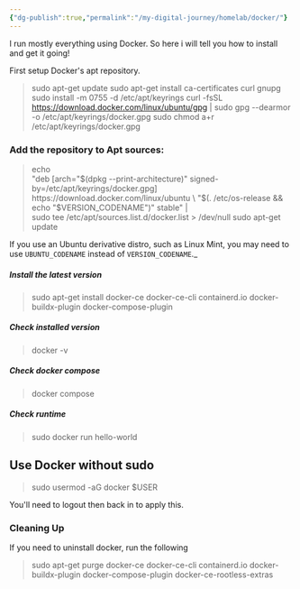 ```yaml
---
{"dg-publish":true,"permalink":"/my-digital-journey/homelab/docker/"}
---
```


I run mostly everything using Docker.
So here i will tell you how to install and get it going!

First setup Docker's apt repository.

> sudo apt-get update
> sudo apt-get install ca-certificates curl gnupg
> sudo install -m 0755 -d /etc/apt/keyrings
> curl -fsSL https://download.docker.com/linux/ubuntu/gpg | sudo gpg --dearmor -o /etc/apt/keyrings/docker.gpg
> sudo chmod a+r /etc/apt/keyrings/docker.gpg



### Add the repository to Apt sources:

> echo \
>   "deb [arch="$(dpkg --print-architecture)" signed-by=/etc/apt/keyrings/docker.gpg] https://download.docker.com/linux/ubuntu \
>   "$(. /etc/os-release && echo "$VERSION_CODENAME")" stable" | \
> sudo tee /etc/apt/sources.list.d/docker.list > /dev/null
> sudo apt-get update

If you use an Ubuntu derivative distro, such as Linux Mint, you may need to use `UBUNTU_CODENAME` instead of `VERSION_CODENAME`._


##### Install the latest version

> sudo apt-get install docker-ce docker-ce-cli containerd.io docker-buildx-plugin docker-compose-plugin


##### Check installed version

> docker -v

##### Check docker compose

> docker compose

##### Check runtime

> sudo docker run hello-world


## Use Docker without sudo

> sudo usermod -aG docker  $USER

You'll need to logout then back in to apply this.


### Cleaning Up

If you need to uninstall docker, run the following

> sudo apt-get purge docker-ce docker-ce-cli containerd.io docker-buildx-plugin docker-compose-plugin docker-ce-rootless-extras



